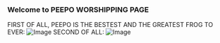 ### Welcome to PEEPO WORSHIPPING PAGE


FIRST OF ALL, PEEPO IS THE BESTEST AND THE GREATEST FROG TO EVER:
![Image](https://i.kym-cdn.com/entries/icons/facebook/000/035/310/Peepo_Animation_Banner.jpg)
SECOND OF ALL:
![Image](https://drive.google.com/uc?export=download&id=1GPFYDsAuqrpUKiIPMTfT1l2tsRDSWe9M)
